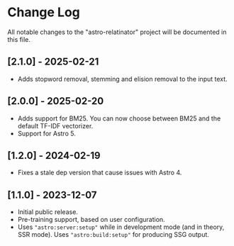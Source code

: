 # Change Log

All notable changes to the "astro-relatinator" project will be documented in this file.

## [2.1.0] - 2025-02-21

- Adds stopword removal, stemming and elision removal to the input text.

## [2.0.0] - 2025-02-20

- Adds support for BM25. You can now choose between BM25 and the default TF-IDF vectorizer.
- Support for Astro 5.

## [1.2.0] - 2024-02-19

- Fixes a stale dep version that cause issues with Astro 4.

## [1.1.0] - 2023-12-07

- Initial public release.
- Pre-training support, based on user configuration.
- Uses `"astro:server:setup"` while in development mode (and in theory, SSR mode). Uses `"astro:build:setup"` for producing SSG output.

